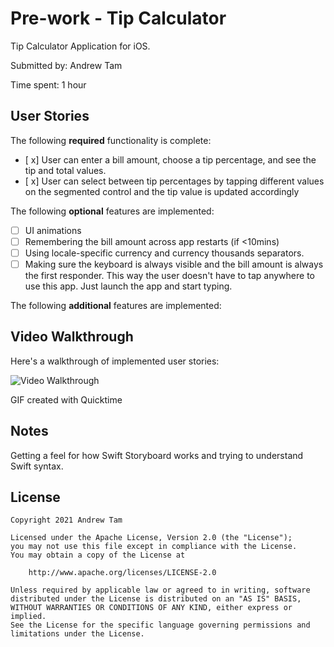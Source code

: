 # Pre-work - Tip Calculator

Tip Calculator Application for iOS.

Submitted by: Andrew Tam

Time spent: 1 hour

## User Stories

The following **required** functionality is complete:

* [ x] User can enter a bill amount, choose a tip percentage, and see the tip and total values.
* [ x] User can select between tip percentages by tapping different values on the segmented control and the tip value is updated accordingly

The following **optional** features are implemented:

* [ ] UI animations
* [ ] Remembering the bill amount across app restarts (if <10mins)
* [ ] Using locale-specific currency and currency thousands separators.
* [ ] Making sure the keyboard is always visible and the bill amount is always the first responder. This way the user doesn't have to tap anywhere to use this app. Just launch the app and start typing.

The following **additional** features are implemented:


## Video Walkthrough

Here's a walkthrough of implemented user stories:

<img src='https://i.imgur.com/g4hOCUU.gif' title='Video Walkthrough' width='' alt='Video Walkthrough' />

GIF created with Quicktime

## Notes

Getting a feel for how Swift Storyboard works and trying to understand Swift syntax.

## License

    Copyright 2021 Andrew Tam

    Licensed under the Apache License, Version 2.0 (the "License");
    you may not use this file except in compliance with the License.
    You may obtain a copy of the License at

        http://www.apache.org/licenses/LICENSE-2.0

    Unless required by applicable law or agreed to in writing, software
    distributed under the License is distributed on an "AS IS" BASIS,
    WITHOUT WARRANTIES OR CONDITIONS OF ANY KIND, either express or implied.
    See the License for the specific language governing permissions and
    limitations under the License.
